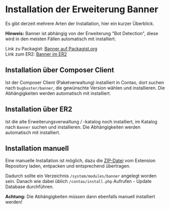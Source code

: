 # Installation der Erweiterung Banner

Es gibt derzeit mehrere Arten der Installation, hier ein kurzer Überblick.

**Hinweis:** Banner ist abhängig von der Erweiterung "Bot Detection", diese wird
in den meisten Fällen automatisch mit installiert.

Link zu Packagist: [Banner auf Packagist.org](https://packagist.org/packages/bugbuster/banner)<br>
Link zum ER2: [Banner im ER2](http://www.contao.org/de/erweiterungsliste/view/banner.html)

## Installation über Composer Client

Ist der Composer Client (Paketverwaltung) installiert in Contao, dort suchen nach
```bugbuster/banner```, die gewünschte Version wählen und installieren.
Die Abhängigkeiten werden automatisch mit installiert.

## Installation über ER2

Ist die alte Erweiterungsverwaltung / -katalog noch installiert, im Katalog nach
```Banner``` suchen und installieren.
Die Abhängigkeiten werden automatisch mit installiert.

## Installation manuell

Eine manuelle Installation ist möglich, dazu die [ZIP-Datei](https://www.contao.org/de/erweiterungsliste/view/banner.html)
vom Extension Repository laden, entpacken und entsprechend übertragen.

Dadurch sollte ein Verzeichnis ```/system/modules/banner``` angelegt worden sein.
Danach wie dabei üblich ```/contao/install.php``` Aufrufen - Update Database durchführen.

**Achtung:** Die Abhängigkeiten müssen dann ebenfalls manuell installiert werden!

